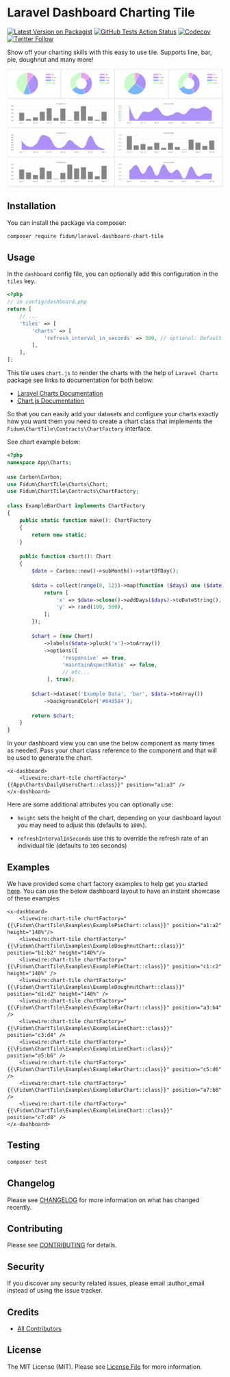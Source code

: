 # Laravel Dashboard Charting Tile

[![Latest Version on Packagist](https://img.shields.io/packagist/v/fidum/laravel-dashboard-chart-tile.svg?style=for-the-badge)](https://packagist.org/packages/fidum/laravel-dashboard-chart-tile)
[![GitHub Tests Action Status](https://img.shields.io/github/workflow/status/fidum/laravel-dashboard-chart-tile/run-tests?label=tests&style=for-the-badge)](https://github.com/fidum/laravel-dashboard-chart-tile/actions?query=workflow%3Arun-tests+branch%3Amaster)
[![Codecov](https://img.shields.io/codecov/c/github/fidum/laravel-dashboard-chart-tile?logo=codecov&logoColor=white&style=for-the-badge)](https://codecov.io/gh/fidum/laravel-dashboard-chart-tile)
[![Twitter Follow](https://img.shields.io/twitter/follow/danmasonmp?label=Follow&logo=twitter&style=for-the-badge)](https://twitter.com/danmasonmp)  

Show off your charting skills with this easy to use tile. Supports line, bar, pie, doughnut and many more! 

![Preview](docs/preview.png)

## Installation

You can install the package via composer:

```bash
composer require fidum/laravel-dashboard-chart-tile
```

## Usage
In the `dashboard` config file, you can optionally add this configuration in the `tiles` key. 

```php
<?php
// in config/dashboard.php
return [
    // ...
    'tiles' => [
        'charts' => [     
            'refresh_interval_in_seconds' => 300, // optional: Default: 300 seconds (5 minutes)
        ],
    ],
];
```
This tile uses  `chart.js` to render the charts with the help of `Laravel Charts`  package see links to 
documentation for both below:  

- [Laravel Charts Documentation](https://charts.erik.cat/)
- [Chart.js Documentation](https://www.chartjs.org/docs/latest/charts/)


So that you can easily add your datasets and configure your charts exactly how you want them you need to create 
a chart class that implements the `Fidum\ChartTile\Contracts\ChartFactory` interface. 

See chart example below:

```php
<?php
namespace App\Charts;

use Carbon\Carbon;
use Fidum\ChartTile\Charts\Chart;
use Fidum\ChartTile\Contracts\ChartFactory;

class ExampleBarChart implements ChartFactory
{
    public static function make(): ChartFactory
    {
        return new static;
    }

    public function chart(): Chart
    {
        $date = Carbon::now()->subMonth()->startOfDay();

        $data = collect(range(0, 12))->map(function ($days) use ($date) {
            return [
                'x' => $date->clone()->addDays($days)->toDateString(),
                'y' => rand(100, 500),
            ];
        });

        $chart = (new Chart)
            ->labels($data->pluck('x')->toArray())
            ->options([
                  'responsive' => true,
                  'maintainAspectRatio' => false,
                  // etc...
             ], true);

        $chart->dataset('Example Data', 'bar', $data->toArray())
            ->backgroundColor('#848584');

        return $chart;
    }
}
```

In your dashboard view you can use the below component as many times as needed. Pass your chart class 
reference to the component and that will be used to generate the chart.

```blade
<x-dashboard>
    <livewire:chart-tile chartFactory="{{App\Charts\DailyUsersChart::class}}" position="a1:a3" />
</x-dashboard>
```

Here are some additional attributes you can optionally use: 
- `height` sets the height of the chart, depending on your dashboard layout you may need to adjust this (defaults to `100%`).

- `refreshIntervalInSeconds` use this to override the refresh rate of an individual tile (defaults to `300` seconds) 

## Examples
We have provided some chart factory examples to help get you started [here](examples). 
You can use the below dashboard layout to have an instant showcase of these examples:

```blade
<x-dashboard>
    <livewire:chart-tile chartFactory="{{\Fidum\ChartTile\Examples\ExamplePieChart::class}}" position="a1:a2" height="140%"/>
    <livewire:chart-tile chartFactory="{{\Fidum\ChartTile\Examples\ExampleDoughnutChart::class}}" position="b1:b2" height="140%"/>
    <livewire:chart-tile chartFactory="{{\Fidum\ChartTile\Examples\ExamplePieChart::class}}" position="c1:c2" height="140%" />
    <livewire:chart-tile chartFactory="{{\Fidum\ChartTile\Examples\ExampleDoughnutChart::class}}" position="d1:d2" height="140%" />
    <livewire:chart-tile chartFactory="{{\Fidum\ChartTile\Examples\ExampleBarChart::class}}" position="a3:b4" />
    <livewire:chart-tile chartFactory="{{\Fidum\ChartTile\Examples\ExampleLineChart::class}}" position="c3:d4" />
    <livewire:chart-tile chartFactory="{{\Fidum\ChartTile\Examples\ExampleLineChart::class}}" position="a5:b6" />
    <livewire:chart-tile chartFactory="{{\Fidum\ChartTile\Examples\ExampleBarChart::class}}" position="c5:d6" />
    <livewire:chart-tile chartFactory="{{\Fidum\ChartTile\Examples\ExampleBarChart::class}}" position="a7:b8" />
    <livewire:chart-tile chartFactory="{{\Fidum\ChartTile\Examples\ExampleLineChart::class}}" position="c7:d8" />
</x-dashboard>
```

## Testing
```bash
composer test
```

## Changelog

Please see [CHANGELOG](CHANGELOG.md) for more information on what has changed recently.

## Contributing

Please see [CONTRIBUTING](CONTRIBUTING.md) for details.

## Security

If you discover any security related issues, please email :author_email instead of using the issue tracker.

## Credits

- [All Contributors](../../contributors)

## License

The MIT License (MIT). Please see [License File](LICENSE.md) for more information.
